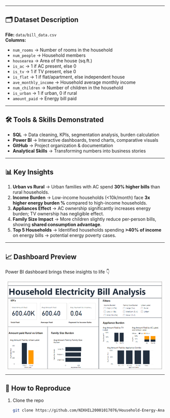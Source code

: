
---

## 🗂 Dataset Description
**File:** `data/bill_data.csv`  
**Columns:**
- `num_rooms` → Number of rooms in the household  
- `num_people` → Household members  
- `housearea` → Area of the house (sq.ft.)  
- `is_ac` → 1 if AC present, else 0  
- `is_tv` → 1 if TV present, else 0  
- `is_flat` → 1 if flat/apartment, else independent house  
- `ave_monthly_income` → Household average monthly income  
- `num_children` → Number of children in the household  
- `is_urban` → 1 if urban, 0 if rural  
- `amount_paid` → Energy bill paid  

---

## 🛠 Tools & Skills Demonstrated
- **SQL** → Data cleaning, KPIs, segmentation analysis, burden calculation  
- **Power BI** → Interactive dashboards, trend charts, comparative visuals  
- **GitHub** → Project organization & documentation  
- **Analytical Skills** → Transforming numbers into business stories  

---

## 📊 Key Insights
1. **Urban vs Rural** → Urban families with AC spend **30% higher bills** than rural households.  
2. **Income Burden** → Low-income households (<10k/month) face **3x higher energy burden %** compared to high-income households.  
3. **Appliances Effect** → AC ownership significantly increases energy burden; TV ownership has negligible effect.  
4. **Family Size Impact** → More children slightly reduce per-person bills, showing **shared consumption advantage**.  
5. **Top 5 Households** → Identified households spending **>40% of income** on energy bills → potential energy poverty cases.  

---

## 📈 Dashboard Preview
Power BI dashboard brings these insights to life 👇  

![Dashboard](a.png)  

---

## 🚀 How to Reproduce
1. Clone the repo  
   ```bash
   git clone https://github.com/NIKHIL20001017076/Household-Energy-Analysis.git
